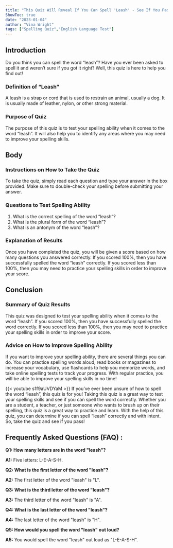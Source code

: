 ```yaml
---
title: "This Quiz Will Reveal If You Can Spell 'Leash' - See If You Pass!"
ShowToc: true 
date: "2023-01-04"
author: "Vina Wright" 
tags: ["Spelling Quiz","English Language Test"]
---
```

## Introduction

Do you think you can spell the word “leash”? Have you ever been asked to spell it and weren’t sure if you got it right? Well, this quiz is here to help you find out!

### Definition of “Leash”

A leash is a strap or cord that is used to restrain an animal, usually a dog. It is usually made of leather, nylon, or other strong material.

### Purpose of Quiz

The purpose of this quiz is to test your spelling ability when it comes to the word “leash”. It will also help you to identify any areas where you may need to improve your spelling skills.

## Body

### Instructions on How to Take the Quiz

To take the quiz, simply read each question and type your answer in the box provided. Make sure to double-check your spelling before submitting your answer.

### Questions to Test Spelling Ability

1. What is the correct spelling of the word “leash”?
2. What is the plural form of the word “leash”?
3. What is an antonym of the word “leash”?

### Explanation of Results

Once you have completed the quiz, you will be given a score based on how many questions you answered correctly. If you scored 100%, then you have successfully spelled the word “leash” correctly. If you scored less than 100%, then you may need to practice your spelling skills in order to improve your score.

## Conclusion

### Summary of Quiz Results

This quiz was designed to test your spelling ability when it comes to the word “leash”. If you scored 100%, then you have successfully spelled the word correctly. If you scored less than 100%, then you may need to practice your spelling skills in order to improve your score.

### Advice on How to Improve Spelling Ability

If you want to improve your spelling ability, there are several things you can do. You can practice spelling words aloud, read books or magazines to increase your vocabulary, use flashcards to help you memorize words, and take online spelling tests to track your progress. With regular practice, you will be able to improve your spelling skills in no time!

{{< youtube s1f9aUVDYaM >}} 
If you’ve ever been unsure of how to spell the word “leash”, this quiz is for you! Taking this quiz is a great way to test your spelling skills and see if you can spell the word correctly. Whether you are a student, a teacher, or just someone who wants to brush up on their spelling, this quiz is a great way to practice and learn. With the help of this quiz, you can determine if you can spell “leash” correctly and with intent. So, take the quiz and see if you pass!

## Frequently Asked Questions (FAQ) :
**Q1: How many letters are in the word "leash"?**

**A1:** Five letters: L-E-A-S-H. 

**Q2: What is the first letter of the word "leash"?**

**A2:** The first letter of the word "leash" is "L". 

**Q3: What is the third letter of the word "leash"?**

**A3:** The third letter of the word "leash" is "A". 

**Q4: What is the last letter of the word "leash"?**

**A4:** The last letter of the word "leash" is "H". 

**Q5: How would you spell the word "leash" out loud?**

**A5:** You would spell the word "leash" out loud as "L-E-A-S-H".





